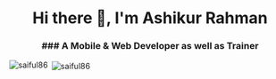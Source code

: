 <h1 align="center"> Hi there 👋, I'm Ashikur Rahman</h1>
<h3 align="center">### A Mobile & Web Developer as well as Trainer </h3>
<p><img align="left" src="https://github-readme-stats.vercel.app/api/top-langs/?username=ashikur37&layout=compact&hide=html" alt="saiful86" /></p>


<p>&nbsp;<img align="center" src="https://github-readme-stats.vercel.app/api?username=ashikur37&show_icons=true" alt="saiful86" /></p>
<br />
<!--
**Ashikur37/ashikur37** is a ✨ _special_ ✨ repository because its `README.md` (this file) appears on your GitHub profile.

Here are some ideas to get you started:

 
- 🌱 I’m currently learning ...
- 👯 I’m looking to collaborate on ...
- 🤔 I’m looking for help with ...
- 💬 Ask me about ...
- 📫 How to reach me: ...
- 😄 Pronouns: ...
- ⚡ Fun fact: ...
-->


